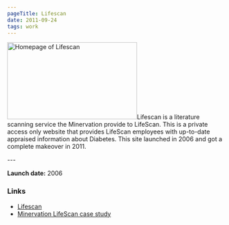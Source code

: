 ```yaml
---
pageTitle: Lifescan
date: 2011-09-24
tags: work
---
```

<p><img src="/assets/images/lifescan.png" alt="Homepage of Lifescan" width="300" height="178" />Lifescan is a literature scanning service the Minervation provide to LifeScan. This is a private access only website that provides LifeScan employees with up-to-date appraised information about Diabetes. This site launched in 2006 and got a complete makeover in 2011.</p>
---

<p><strong>Launch date:</strong> 2006</p>
<h3>Links</h3>
<ul>
<li><a href="http://www.theevidencebase.com/">Lifescan</a></li>
<li><a href="http://www.minervation.com/portfolio/high-quality-information/lifescan-case-study/lifescan-case-study-1/">Minervation LifeScan case study</a></li>
</ul>